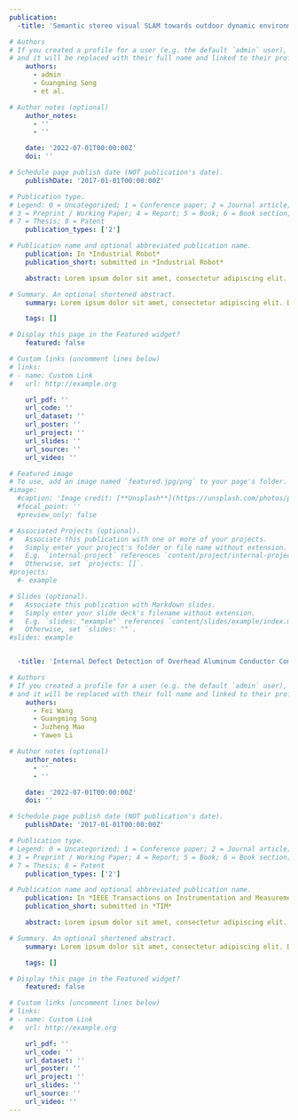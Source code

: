 ```yaml
---
publication:
  -title: 'Semantic stereo visual SLAM towards outdoor dynamic environment based on ORB-SLAM2'

# Authors
# If you created a profile for a user (e.g. the default `admin` user), write the username (folder name) here
# and it will be replaced with their full name and linked to their profile.
    authors:
      - admin
      - Guangming Song
      - et al.

# Author notes (optional)
    author_notes:
      - ''
      - ''

    date: '2022-07-01T00:00:00Z'
    doi: ''

# Schedule page publish date (NOT publication's date).
    publishDate: '2017-01-01T00:00:00Z'

# Publication type.
# Legend: 0 = Uncategorized; 1 = Conference paper; 2 = Journal article;
# 3 = Preprint / Working Paper; 4 = Report; 5 = Book; 6 = Book section;
# 7 = Thesis; 8 = Patent
    publication_types: ['2']

# Publication name and optional abbreviated publication name.
    publication: In *Industrial Robot*
    publication_short: submitted in *Industrial Robot*

    abstract: Lorem ipsum dolor sit amet, consectetur adipiscing elit. Duis posuere tellus ac convallis placerat. Proin tincidunt magna sed ex sollicitudin condimentum. Sed ac faucibus dolor, scelerisque sollicitudin nisi. Cras purus urna, suscipit quis sapien eu, pulvinar tempor diam. Quisque risus orci, mollis id ante sit amet, gravida egestas nisl. Sed ac tempus magna. Proin in dui enim. Donec condimentum, sem id dapibus fringilla, tellus enim condimentum arcu, nec volutpat est felis vel metus. Vestibulum sit amet erat at nulla eleifend gravida.

# Summary. An optional shortened abstract.
    summary: Lorem ipsum dolor sit amet, consectetur adipiscing elit. Duis posuere tellus ac convallis placerat. Proin tincidunt magna sed ex sollicitudin condimentum.

    tags: []

# Display this page in the Featured widget?
    featured: false

# Custom links (uncomment lines below)
# links:
# - name: Custom Link
#   url: http://example.org

    url_pdf: ''
    url_code: ''
    url_dataset: ''
    url_poster: ''
    url_project: ''
    url_slides: ''
    url_source: ''
    url_video: ''

# Featured image
# To use, add an image named `featured.jpg/png` to your page's folder.
#image:
  #caption: 'Image credit: [**Unsplash**](https://unsplash.com/photos/pLCdAaMFLTE)'
  #focal_point: ''
  #preview_only: false

# Associated Projects (optional).
#   Associate this publication with one or more of your projects.
#   Simply enter your project's folder or file name without extension.
#   E.g. `internal-project` references `content/project/internal-project/index.md`.
#   Otherwise, set `projects: []`.
#projects:
  #- example

# Slides (optional).
#   Associate this publication with Markdown slides.
#   Simply enter your slide deck's filename without extension.
#   E.g. `slides: "example"` references `content/slides/example/index.md`.
#   Otherwise, set `slides: ""`.
#slides: example


  -title: 'Internal Defect Detection of Overhead Aluminum Conductor Composite Core Transmission Lines with an Inspection Robot and Computer Vision'

# Authors
# If you created a profile for a user (e.g. the default `admin` user), write the username (folder name) here
# and it will be replaced with their full name and linked to their profile.
    authors:
      - Fei Wang
      - Guangming Song
      - Juzheng Mao
      - Yawen Li

# Author notes (optional)
    author_notes:
      - ''
      - ''

    date: '2022-07-01T00:00:00Z'
    doi: ''

# Schedule page publish date (NOT publication's date).
    publishDate: '2017-01-01T00:00:00Z'

# Publication type.
# Legend: 0 = Uncategorized; 1 = Conference paper; 2 = Journal article;
# 3 = Preprint / Working Paper; 4 = Report; 5 = Book; 6 = Book section;
# 7 = Thesis; 8 = Patent
    publication_types: ['2']

# Publication name and optional abbreviated publication name.
    publication: In *IEEE Transactions on Instrumentation and Measurement*
    publication_short: submitted in *TIM*

    abstract: Lorem ipsum dolor sit amet, consectetur adipiscing elit. Duis posuere tellus ac convallis placerat. Proin tincidunt magna sed ex sollicitudin condimentum. Sed ac faucibus dolor, scelerisque sollicitudin nisi. Cras purus urna, suscipit quis sapien eu, pulvinar tempor diam. Quisque risus orci, mollis id ante sit amet, gravida egestas nisl. Sed ac tempus magna. Proin in dui enim. Donec condimentum, sem id dapibus fringilla, tellus enim condimentum arcu, nec volutpat est felis vel metus. Vestibulum sit amet erat at nulla eleifend gravida.

# Summary. An optional shortened abstract.
    summary: Lorem ipsum dolor sit amet, consectetur adipiscing elit. Duis posuere tellus ac convallis placerat. Proin tincidunt magna sed ex sollicitudin condimentum.

    tags: []

# Display this page in the Featured widget?
    featured: false

# Custom links (uncomment lines below)
# links:
# - name: Custom Link
#   url: http://example.org

    url_pdf: ''
    url_code: ''
    url_dataset: ''
    url_poster: ''
    url_project: ''
    url_slides: ''
    url_source: ''
    url_video: ''
---
```


